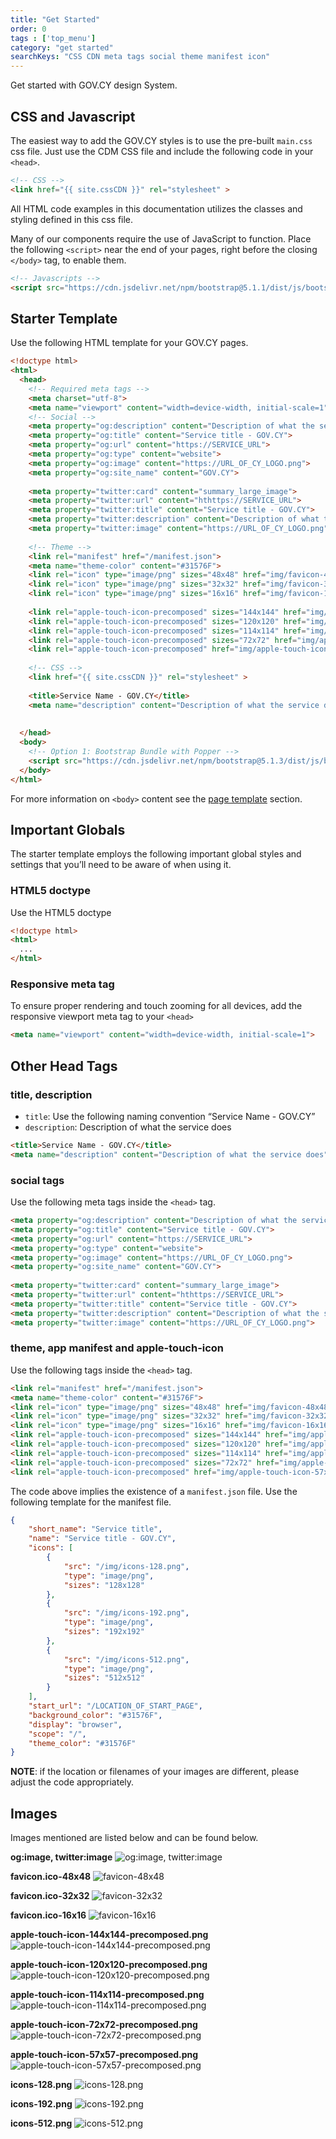 ```yaml
---
title: "Get Started"
order: 0
tags : ['top_menu']
category: "get started"
searchKeys: "CSS CDN meta tags social theme manifest icon"
---
```


Get started with GOV.CY design System.

## CSS and Javascript

The easiest way to add the GOV.CY styles is to use the pre-built `main.css` css file. Just use the CDM CSS file and include the following code in your `<head>`. 

```html
<!-- CSS -->
<link href="{{ site.cssCDN }}" rel="stylesheet" >
```

All HTML code examples in this documentation utilizes the classes and styling defined in this css file. 

Many of our components require the use of JavaScript to function. Place the following `<script>` near the end of your pages, right before the closing `</body>` tag, to enable them.

```html
<!-- Javascripts -->
<script src="https://cdn.jsdelivr.net/npm/bootstrap@5.1.1/dist/js/bootstrap.bundle.min.js" integrity="sha384-/bQdsTh/da6pkI1MST/rWKFNjaCP5gBSY4sEBT38Q/9RBh9AH40zEOg7Hlq2THRZ" crossorigin="anonymous"></script>
```

## Starter Template
Use the following HTML template for your GOV.CY pages.

```html
<!doctype html>
<html>
  <head>
    <!-- Required meta tags -->
    <meta charset="utf-8">
    <meta name="viewport" content="width=device-width, initial-scale=1">
    <!-- Social -->
    <meta property="og:description" content="Description of what the service does">
    <meta property="og:title" content="Service title - GOV.CY">
    <meta property="og:url" content="https://SERVICE_URL">
    <meta property="og:type" content="website">
    <meta property="og:image" content="https://URL_OF_CY_LOGO.png">
    <meta property="og:site_name" content="GOV.CY">
 
    <meta property="twitter:card" content="summary_large_image">
    <meta property="twitter:url" content="hthttps://SERVICE_URL">
    <meta property="twitter:title" content="Service title - GOV.CY">
    <meta property="twitter:description" content="Description of what the service does">
    <meta property="twitter:image" content="https://URL_OF_CY_LOGO.png">
 
    <!-- Theme --> 
    <link rel="manifest" href="/manifest.json">
    <meta name="theme-color" content="#31576F">
    <link rel="icon" type="image/png" sizes="48x48" href="img/favicon-48x48.png">
    <link rel="icon" type="image/png" sizes="32x32" href="img/favicon-32x32.png">
    <link rel="icon" type="image/png" sizes="16x16" href="img/favicon-16x16.png">
 
    <link rel="apple-touch-icon-precomposed" sizes="144x144" href="img/apple-touch-icon-144x144-precomposed.png">
    <link rel="apple-touch-icon-precomposed" sizes="120x120" href="img/apple-touch-icon-120x120-precomposed.png">
    <link rel="apple-touch-icon-precomposed" sizes="114x114" href="img/apple-touch-icon-114x114-precomposed.png">
    <link rel="apple-touch-icon-precomposed" sizes="72x72" href="img/apple-touch-icon-72x72-precomposed.png">
    <link rel="apple-touch-icon-precomposed" href="img/apple-touch-icon-57x57-precomposed.png">
 
    <!-- CSS -->
    <link href="{{ site.cssCDN }}" rel="stylesheet" >
    
    <title>Service Name - GOV.CY</title>
    <meta name="description" content="Description of what the service does">
 
 
  </head>
  <body>
    <!-- Option 1: Bootstrap Bundle with Popper -->
    <script src="https://cdn.jsdelivr.net/npm/bootstrap@5.1.3/dist/js/bootstrap.bundle.min.js" integrity="sha384-ka7Sk0Gln4gmtz2MlQnikT1wXgYsOg+OMhuP+IlRH9sENBO0LRn5q+8nbTov4+1p" crossorigin="anonymous"></script>
  </body>
</html>
```

For more information on `<body>` content see the [page template](../styles/page_templates) section.  

## Important Globals
The starter template employs the following important global styles and settings that you’ll need to be aware of when using it.

### HTML5 doctype
Use the HTML5 doctype 

```html
<!doctype html>
<html>
  ...
</html>
```

### Responsive meta tag
To ensure proper rendering and touch zooming for all devices, add the responsive viewport meta tag to your `<head>`

```html
<meta name="viewport" content="width=device-width, initial-scale=1">
```

## Other Head Tags

### title, description 
- `title`: Use the following naming convention “Service Name - GOV.CY”
- `description`: Description of what the service does

```html
<title>Service Name - GOV.CY</title>
<meta name="description" content="Description of what the service does">
```

### social tags
Use the following meta tags inside the `<head>` tag.

```html
<meta property="og:description" content="Description of what the service does">
<meta property="og:title" content="Service title - GOV.CY">
<meta property="og:url" content="https://SERVICE_URL">
<meta property="og:type" content="website">
<meta property="og:image" content="https://URL_OF_CY_LOGO.png">
<meta property="og:site_name" content="GOV.CY">
 
<meta property="twitter:card" content="summary_large_image">
<meta property="twitter:url" content="hthttps://SERVICE_URL">
<meta property="twitter:title" content="Service title - GOV.CY">
<meta property="twitter:description" content="Description of what the service does">
<meta property="twitter:image" content="https://URL_OF_CY_LOGO.png">

```

### theme, app manifest and apple-touch-icon
Use the following tags inside the `<head>` tag.

```html
<link rel="manifest" href="/manifest.json">
<meta name="theme-color" content="#31576F">
<link rel="icon" type="image/png" sizes="48x48" href="img/favicon-48x48.png">
<link rel="icon" type="image/png" sizes="32x32" href="img/favicon-32x32.png">
<link rel="icon" type="image/png" sizes="16x16" href="img/favicon-16x16.png">
<link rel="apple-touch-icon-precomposed" sizes="144x144" href="img/apple-touch-icon-144x144-precomposed.png">
<link rel="apple-touch-icon-precomposed" sizes="120x120" href="img/apple-touch-icon-120x120-precomposed.png">
<link rel="apple-touch-icon-precomposed" sizes="114x114" href="img/apple-touch-icon-114x114-precomposed.png">
<link rel="apple-touch-icon-precomposed" sizes="72x72" href="img/apple-touch-icon-72x72-precomposed.png">
<link rel="apple-touch-icon-precomposed" href="img/apple-touch-icon-57x57-precomposed.png">
```

The code above implies the existence of a `manifest.json` file. Use the following template for the manifest file. 

```json
{
    "short_name": "Service title",
    "name": "Service title - GOV.CY",
    "icons": [
        {
            "src": "/img/icons-128.png",
            "type": "image/png",
            "sizes": "128x128"
        },
        {
            "src": "/img/icons-192.png",
            "type": "image/png",
            "sizes": "192x192"
        },
        {
            "src": "/img/icons-512.png",
            "type": "image/png",
            "sizes": "512x512"
        }
    ],
    "start_url": "/LOCATION_OF_START_PAGE",
    "background_color": "#31576F",
    "display": "browser",
    "scope": "/",
    "theme_color": "#31576F"
}
```

**NOTE**: if the location or filenames of your images are different, please adjust the code appropriately. 

## <a id="image">Images</a>
Images mentioned are listed below and can be found below.

**og:image, twitter:image**
<img src="../img/icons-512.png" class="img-fluid" alt="og:image, twitter:image">

**favicon.ico-48x48**
<img src="../img/favicon-48x48.png" class="img-fluid" alt="favicon-48x48">

**favicon.ico-32x32**
<img src="../img/favicon-32x32.png" class="img-fluid" alt="favicon-32x32">

**favicon.ico-16x16**
<img src="../img/favicon-16x16.png" class="img-fluid" alt="favicon-16x16">

**apple-touch-icon-144x144-precomposed.png**
<img src="../img/apple-touch-icon-144x144-precomposed.png" class="img-fluid" alt="apple-touch-icon-144x144-precomposed.png">

**apple-touch-icon-120x120-precomposed.png**
<img src="../img/apple-touch-icon-120x120-precomposed.png" class="img-fluid" alt="apple-touch-icon-120x120-precomposed.png">

**apple-touch-icon-114x114-precomposed.png**
<img src="../img/apple-touch-icon-114x114-precomposed.png" class="img-fluid" alt="apple-touch-icon-114x114-precomposed.png">

**apple-touch-icon-72x72-precomposed.png**
<img src="../img/apple-touch-icon-72x72-precomposed.png" class="img-fluid" alt="apple-touch-icon-72x72-precomposed.png">

**apple-touch-icon-57x57-precomposed.png**
<img src="../img/apple-touch-icon-57x57-precomposed.png" class="img-fluid" alt="apple-touch-icon-57x57-precomposed.png">

**icons-128.png**
<img src="../img/icons-128.png" class="img-fluid" alt="icons-128.png">

**icons-192.png**
<img src="../img/icons-192.png" class="img-fluid" alt="icons-192.png">

**icons-512.png**
<img src="../img/icons-512.png" class="img-fluid" alt="icons-512.png">

